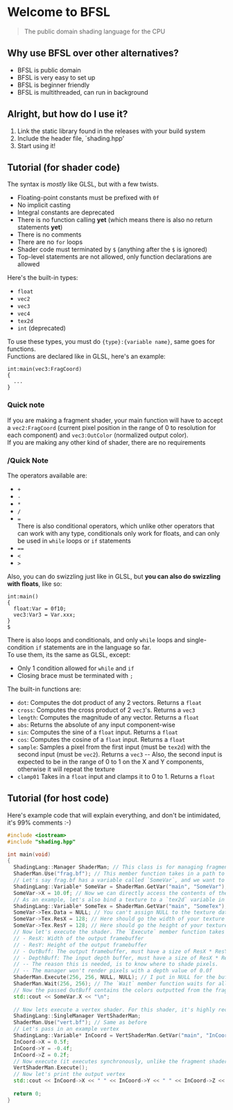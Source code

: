 # Welcome to BFSL
> The public domain shading language for the CPU   

## Why use BFSL over other alternatives?
- BFSL is public domain
- BFSL is very easy to set up
- BFSL is beginner friendly
- BFSL is multithreaded, can run in background

## Alright, but how do I use it?

1. Link the static library found in the releases with your build system
2. Include the header file, `shading.hpp'
3. Start using it!

## Tutorial (for shader code)

The syntax is *mostly* like GLSL, but with a few twists.

- Floating-point constants must be prefixed with `0f`
- No implicit casting
- Integral constants are deprecated
- There is no function calling **yet** (which means there is also no return statements **yet**)
- There is no comments
- There are no `for` loops
- Shader code must terminated by `$` (anything after the `$` is ignored)
- Top-level statements are not allowed, only function declarations are allowed

Here's the built-in types:

- `float`
- `vec2`
- `vec3`
- `vec4`
- `tex2d`
- `int` (deprecated)

To use these types, you must do `{type}:{variable name}`, same goes for functions.  
Functions are declared like in GLSL, here's an example:
```
int:main(vec3:FragCoord)
{
  ...
}
```

### Quick note
If you are making a fragment shader, your main function will have to accept a `vec2:FragCoord` (current pixel position in the range of 0 to resolution for each component) and `vec3:OutColor` (normalized output color).  
If you are making any other kind of shader, there are no requirements
### /Quick Note  

The operators available are:
- `+`
- `-`
- `*`
- `/`
- `=`  
There is also conditional operators, which unlike other operators that can work with any type, conditionals only work for floats, and can only be used in `while` loops or `if` statements
- `==`
- `<`
- `>`

Also, you can do swizzling just like in GLSL, but **you can also do swizzling with floats**, like so:
```
int:main()
{
  float:Var = 0f10;
  vec3:Var3 = Var.xxx;
}
$
```

There is also loops and conditionals, and only `while` loops and single-condition `if` statements are in the language so far.  
To use them, its the same as GLSL, except:
- Only 1 condition allowed for `while` and `if`
- Closing brace must be terminated with `;`

The built-in functions are:
- `dot`: Computes the dot product of any 2 vectors. Returns a `float`
- `cross`: Computes the cross product of 2 `vec3`'s. Returns a `vec3`
- `length`: Computes the magnitude of any vector. Returns a `float`
- `abs`: Returns the absolute of any input component-wise
- `sin`: Computes the sine of a `float` input. Returns a `float`
- `cos`: Computes the cosine of a `float` input. Returns a `float`
- `sample`: Samples a pixel from the first input (must be `tex2d`) with the second input (must be `vec2`). Returns a `vec3`
-- Also, the second input is expected to be in the range of 0 to 1 on the X and Y components, otherwise it will repeat the texture
- `clamp01` Takes in a `float` input and clamps it to 0 to 1. Returns a `float`

## Tutorial (for host code)

Here's example code that will explain everything, and don't be intimidated, it's 99% comments :-)

```c++
#include <iostream>
#include "shading.hpp"

int main(void)
{
  ShadingLang::Manager ShaderMan; // This class is for managing fragment shaders, and only fragment shaders
  ShaderMan.Use("frag.bf"); // This member function takes in a path to a shader file and compiles it for later use
  // Let's say frag.bf has a variable called `SomeVar`, and we want to access it. We will have to call the `GetVar` member function
  ShadingLang::Variable* SomeVar = ShaderMan.GetVar("main", "SomeVar");
  SomeVar->X = 10.0f; // Now we can directly access the contents of the variable
  // As an example, let's also bind a texture to a `tex2d` variable in frag.bf
  ShadingLang::Variable* SomeTex = ShaderMan.GetVar("main", "SomeTex"); // `SomeTex` should be of type `tex2d`
  SomeVar->Tex.Data = NULL; // You can't assign NULL to the texture data in actual code. The format of the texture data is 3 `float`s per pixel
  SomeVar->Tex.ResX = 128; // Here should go the width of your texture data, 128 is just for example
  SomeVar->Tex.ResY = 128; // Here should go the height of your texture data, 128 is just for example
  // Now let's execute the shader. The `Execute` member function takes in 4 arguments:
  // - ResX: Width of the output framebuffer
  // - ResY: Height of the output framebuffer
  // - OutBuff: The output framebuffer, must have a size of ResX * ResY * 4 bytes
  // - DepthBuff: The input depth buffer, must have a size of ResX * ResY * sizeof(float) bytes. 
  // -- The reason this is needed, is to know where to shade pixels. 
  // -- The manager won't render pixels with a depth value of 0.0f
  ShaderMan.Execute(256, 256, NULL, NULL); // I put in NULL for the buffers for simplicity, you can't do this in actual code.
  ShaderMan.Wait(256, 256); // The `Wait` member function waits for all threads to finish rendering. The first 2 arguments to this function should be the same as the first 2 for the `Execute` member function
  // Now the passed OutBuff contains the colors outputted from the fragment shader. Now let's print the X component of `SomeVar`
  std::cout << SomeVar.X << "\n";
  
  // Now lets execute a vertex shader. For this shader, it's highly recommended to use the `SingleManager` class, since it's not a fragment shader. Note though that it is single-threaded
  ShadingLang::SingleManager VertShaderMan;
  ShaderMan.Use("vert.bf"); // Same as before
  // Let's pass in an example vertex
  ShadingLang::Variable* InCoord = VertShaderMan.GetVar("main", "InCoord");
  InCoord->X = 0.5f;
  InCoord->Y = -0.4f;
  InCoord->Z = 0.2f;
  // Now execute (it executes synchronously, unlike the fragment shader)
  VertShaderMan.Execute();
  // Now let's print the output vertex
  std::cout << InCoord->X << " " << InCoord->Y << " " << InCoord->Z << "\n";
  
  return 0;
}
